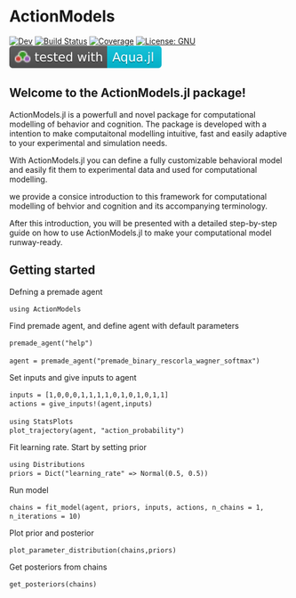 # ActionModels

[![Dev](https://img.shields.io/badge/docs-dev-blue.svg)](https://computationalpsychiatry.github.io/ActionModels.jl)
[![Build Status](https://github.com/computationalpsychiatry/ActionModels.jl/actions/workflows/CI_full.yml/badge.svg?branch=main)](https://github.com/computationalpsychiatry/ActionModels.jl/actions/workflows/CI_full.yml?query=branch%3Amain)
[![Coverage](https://codecov.io/gh/computationalpsychiatry/ActionModels.jl/branch/main/graph/badge.svg?token=NVFiiPydFA)](https://codecov.io/gh/computationalpsychiatry/ActionModels.jl)
[![License: GNU](https://img.shields.io/badge/License-GNU-yellow)](<https://www.gnu.org/licenses/>)
[![Aqua QA](https://raw.githubusercontent.com/JuliaTesting/Aqua.jl/master/badge.svg)](https://github.com/JuliaTesting/Aqua.jl)

## Welcome to the ActionModels.jl package!

ActionModels.jl is a powerfull and novel package for computational modelling of behavior and cognition. The package is developed with a intention to make computaitonal modelling intuitive, fast and easily adaptive to your experimental and simulation needs.

With ActionModels.jl you can define a fully customizable behavioral model and easily fit them to experimental data and used for computational modelling.

we provide a consice introduction to this framework for computational modelling of behvior and cognition and its accompanying terminology.

After this introduction, you will be presented with a detailed step-by-step guide on how to use ActionModels.jl to make your computational model runway-ready.

## Getting started

Defning a premade agent

````@example Introduction
using ActionModels
````

Find premade agent, and define agent with default parameters

````@example Introduction
premade_agent("help")

agent = premade_agent("premade_binary_rescorla_wagner_softmax")
````

Set inputs and give inputs to agent

````@example Introduction
inputs = [1,0,0,0,1,1,1,1,0,1,0,1,0,1,1]
actions = give_inputs!(agent,inputs)

using StatsPlots
plot_trajectory(agent, "action_probability")
````

Fit learning rate. Start by setting prior

````@example Introduction
using Distributions
priors = Dict("learning_rate" => Normal(0.5, 0.5))
````

Run model

````@example Introduction
chains = fit_model(agent, priors, inputs, actions, n_chains = 1, n_iterations = 10)
````

Plot prior and posterior

````@example Introduction
plot_parameter_distribution(chains,priors)
````

Get posteriors from chains

````@example Introduction
get_posteriors(chains)
````

